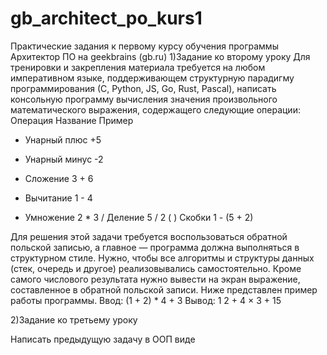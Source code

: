 # gb_architect_po_kurs1
Практические задания к первому курсу обучения программы Архитектор ПО на geekbrains (gb.ru)
1)Задание ко второму уроку
Для тренировки и закрепления материала требуется на любом императивном языке,
поддерживающем структурную парадигму программирования (С, Python, JS, Go, Rust, Pascal),
написать консольную программу вычисления значения произвольного математического выражения, 
содержащего следующие операции:
Операция Название Пример
+ Унарный плюс +5 
- Унарный минус -2 
+ Сложение 3 + 6 
- Вычитание 1 - 4 
* Умножение 2 * 3 
 / Деление 5 / 2 
( ) Скобки 1 - (5 + 2) 

Для решения этой задачи требуется воспользоваться обратной польской записью, а главное — программа должна выполняться в структурном стиле.
Нужно, чтобы все алгоритмы и структуры данных (стек, очередь и другое) реализовывались самостоятельно. 
Кроме самого числового результата нужно вывести на экран выражение, составленное в обратной польской записи. 
Ниже представлен пример работы программы.
Ввод: (1 + 2) * 4 + 3
Вывод: 1 2 + 4 × 3 +    15


2)Задание ко третьему уроку


Написать предыдущую задачу в ООП виде
